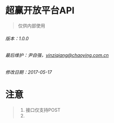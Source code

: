 # 超赢开放平台API

> 仅供内部使用

###### 版本：1.0.0

###### 最后维护：尹自强，yinziqiang@chaoying.com.cn

###### 修改日期：2017-05-17

# 注意

> 1. 接口仅支持POST
> 2.



